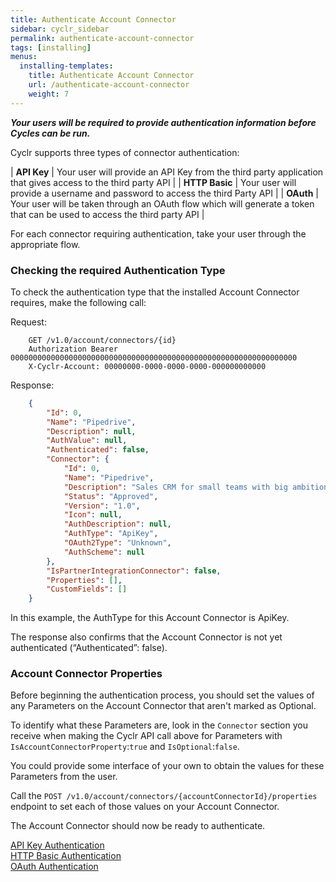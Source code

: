 ```yaml
---
title: Authenticate Account Connector
sidebar: cyclr_sidebar
permalink: authenticate-account-connector
tags: [installing]
menus:
  installing-templates:
    title: Authenticate Account Connector
    url: /authenticate-account-connector
    weight: 7
---
```


_**Your users will be required to provide authentication information before Cycles can be run.**_

Cyclr supports three types of connector authentication:

| **API Key** | Your user will provide an API Key from the third party application that gives access to the third party API |
| **HTTP Basic** | Your user will provide a username and password to access the third Party API |
| **OAuth** | Your user will be taken through an OAuth flow which will generate a token that can be used to access the third party API |

For each connector requiring authentication, take your user through the appropriate flow.

### Checking the required Authentication Type

To check the authentication type that the installed Account Connector requires, make the following call:

Request:

````http
    GET /v1.0/account/connectors/{id}
    Authorization Bearer 0000000000000000000000000000000000000000000000000000000000000000
    X-Cyclr-Account: 00000000-0000-0000-0000-000000000000
````

Response:

````json
    {
        "Id": 0,
        "Name": "Pipedrive",
        "Description": null,
        "AuthValue": null,
        "Authenticated": false,
        "Connector": {
            "Id": 0,
            "Name": "Pipedrive",
            "Description": "Sales CRM for small teams with big ambitions.",
            "Status": "Approved",
            "Version": "1.0",
            "Icon": null,
            "AuthDescription": null,
            "AuthType": "ApiKey",
            "OAuth2Type": "Unknown",
            "AuthScheme": null
        },
        "IsPartnerIntegrationConnector": false,
        "Properties": [],
        "CustomFields": []
    }
````

In this example, the AuthType for this Account Connector is ApiKey.

The response also confirms that the Account Connector is not yet authenticated (“Authenticated”: false).

### Account Connector Properties
Before beginning the authentication process, you should set the values of any Parameters on the Account Connector that aren't marked as Optional.

To identify what these Parameters are, look in the `Connector` section you receive when making the Cyclr API call above for Parameters with `IsAccountConnectorProperty`:`true` and `IsOptional`:`false`.

You could provide some interface of your own to obtain the values for these Parameters from the user.

Call the `POST /v1.0/account/connectors/{accountConnectorId}/properties` endpoint to set each of those values on your Account Connector.

The Account Connector should now be ready to authenticate.


[API Key Authentication](./api-key-authentication)  
[HTTP Basic Authentication](./basic-authentication)  
[OAuth Authentication](./oauth-authentication)
